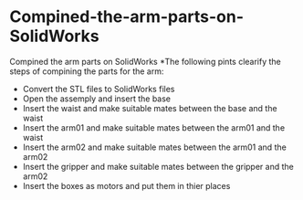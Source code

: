 # Compined-the-arm-parts-on-SolidWorks
Compined the arm parts on SolidWorks
*The following pints clearify the steps of compining the parts for the arm:
- Convert the STL files to SolidWorks files 
- Open the assemply and insert the base
- Insert the waist and make suitable mates between the base and the waist
- Insert the arm01 and make suitable mates between the arm01 and the waist 
- Insert the arm02 and make suitable mates between the arm01 and the arm02
- Insert the gripper and make suitable mates between the gripper and the arm02
- Insert the boxes as motors and put them in thier places
